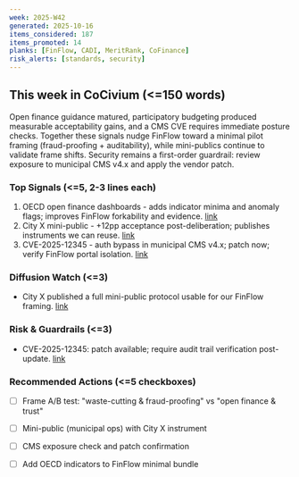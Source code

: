 ```yaml
---
week: 2025-W42
generated: 2025-10-16
items_considered: 187
items_promoted: 14
planks: [FinFlow, CADI, MeritRank, CoFinance]
risk_alerts: [standards, security]
---
```


## This week in CoCivium (<=150 words)
Open finance guidance matured, participatory budgeting produced measurable acceptability gains, and a CMS CVE requires immediate posture checks.
Together these signals nudge FinFlow toward a minimal pilot framing (fraud-proofing + auditability), while mini-publics continue to validate frame shifts.
Security remains a first-order guardrail: review exposure to municipal CMS v4.x and apply the vendor patch.

### Top Signals (<=5, 2-3 lines each)
1) OECD open finance dashboards - adds indicator minima and anomaly flags; improves FinFlow forkability and evidence. [link](https://www.oecd.org/gov/open-government/open-finance-dashboards-2025.htm)
2) City X mini-public - +12pp acceptance post-deliberation; publishes instruments we can reuse. [link](https://example.org/cityx/pb-report-2025)
3) CVE-2025-12345 - auth bypass in municipal CMS v4.x; patch now; verify FinFlow portal isolation. [link](https://nvd.nist.gov/vuln/detail/CVE-2025-12345)

### Diffusion Watch (<=3)
- City X published a full mini-public protocol usable for our FinFlow framing. [link](https://example.org/cityx/pb-report-2025)

### Risk & Guardrails (<=3)
- CVE-2025-12345: patch available; require audit trail verification post-update. [link](https://nvd.nist.gov/vuln/detail/CVE-2025-12345)

### Recommended Actions (<=5 checkboxes)
- [ ] Frame A/B test: "waste-cutting & fraud-proofing" vs "open finance & trust"
- [ ] Mini-public (municipal ops) with City X instrument
- [ ] CMS exposure check and patch confirmation
- [ ] Add OECD indicators to FinFlow minimal bundle

